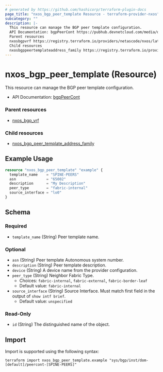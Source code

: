 ```yaml
---
# generated by https://github.com/hashicorp/terraform-plugin-docs
page_title: "nxos_bgp_peer_template Resource - terraform-provider-nxos"
subcategory: ""
description: |-
  This resource can manage the BGP peer template configuration.
  API Documentation: bgpPeerCont https://pubhub.devnetcloud.com/media/dme-docs-10-2-2/docs/Routing%20and%20Forwarding/bgp:PeerCont/
  Parent resources
  nxosbgpvrf https://registry.terraform.io/providers/netascode/nxos/latest/docs/resources/bgp_vrf
  Child resources
  nxosbgppeertemplateaddress_family https://registry.terraform.io/providers/netascode/nxos/latest/docs/resources/bgp_peer_template_address_family
---
```


# nxos_bgp_peer_template (Resource)

This resource can manage the BGP peer template configuration.

- API Documentation: [bgpPeerCont](https://pubhub.devnetcloud.com/media/dme-docs-10-2-2/docs/Routing%20and%20Forwarding/bgp:PeerCont/)

### Parent resources

- [nxos_bgp_vrf](https://registry.terraform.io/providers/netascode/nxos/latest/docs/resources/bgp_vrf)

### Child resources

- [nxos_bgp_peer_template_address_family](https://registry.terraform.io/providers/netascode/nxos/latest/docs/resources/bgp_peer_template_address_family)

## Example Usage

```terraform
resource "nxos_bgp_peer_template" "example" {
  template_name    = "SPINE-PEERS"
  asn              = "65002"
  description      = "My Description"
  peer_type        = "fabric-internal"
  source_interface = "lo0"
}
```

<!-- schema generated by tfplugindocs -->
## Schema

### Required

- `template_name` (String) Peer template name.

### Optional

- `asn` (String) Peer template Autonomous system number.
- `description` (String) Peer template description.
- `device` (String) A device name from the provider configuration.
- `peer_type` (String) Neighbor Fabric Type.
  - Choices: `fabric-internal`, `fabric-external`, `fabric-border-leaf`
  - Default value: `fabric-internal`
- `source_interface` (String) Source Interface. Must match first field in the output of `show intf brief`.
  - Default value: `unspecified`

### Read-Only

- `id` (String) The distinguished name of the object.

## Import

Import is supported using the following syntax:

```shell
terraform import nxos_bgp_peer_template.example "sys/bgp/inst/dom-[default]/peercont-[SPINE-PEERS]"
```
